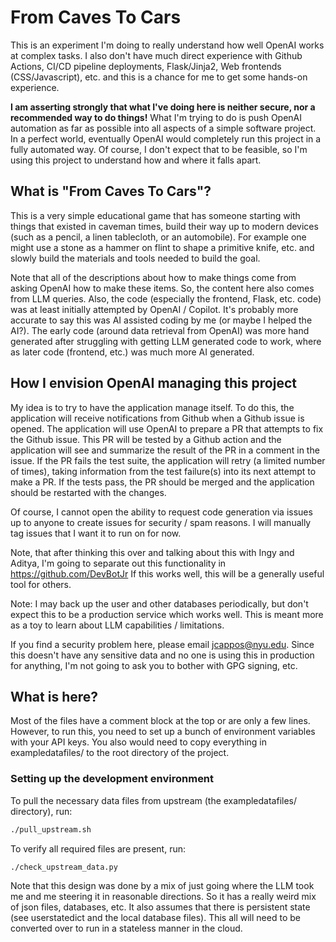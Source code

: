 # From Caves To Cars

This is an experiment I'm doing to really understand how well OpenAI works at complex tasks.  I also don't have much direct experience with Github Actions, CI/CD pipeline deployments, Flask/Jinja2, Web frontends (CSS/Javascript), etc. and this is a chance for me to get some hands-on experience.

**I am asserting strongly that what I've doing here is neither secure, nor a recommended way to do things!**   What I'm trying to do is push OpenAI automation as far as possible into all aspects of a simple software project.  In a perfect world, eventually OpenAI would completely run this project in a fully automated way.  Of course, I don't expect that to be feasible, so I'm using this project to understand how and where it falls apart.

## What is "From Caves To Cars"?
This is a very simple educational game that has someone starting with things that existed in caveman times, build their way up to modern devices (such as a pencil, a linen tablecloth, or an automobile).  For example one might use a stone as a hammer on flint to shape a primitive knife, etc. and slowly build the materials and tools needed to build the goal.

Note that all of the descriptions about how to make things come from asking OpenAI how to make these items.  So, the content here also comes from LLM queries.  Also, the code (especially the frontend, Flask, etc. code) was at least initially attempted by OpenAI / Copilot.  It's probably more accurate to say this was AI assisted coding by me (or maybe I helped the AI?).  The early code (around data retrieval from OpenAI) was more hand generated after struggling with getting LLM generated code to work, where as later code (frontend, etc.) was much more AI generated.  

## How I envision OpenAI managing this project
My idea is to try to have the application manage itself.  To do this, the application will receive notifications from Github when a Github issue is opened.  The application will use OpenAI to prepare a PR that attempts to fix the Github issue.  This PR will be tested by a Github action and the application will see and summarize the result of the PR in a comment in the issue.  If the PR fails the test suite, the application will retry (a limited number of times), taking information from the test failure(s) into its next attempt to make a PR. If the tests pass, the PR should be merged and the application should be restarted with the changes.  

Of course, I cannot open the ability to request code generation via issues up to anyone to create issues for security / spam reasons.  I will manually tag issues that I want it to run on for now.

Note, that after thinking this over and talking about this with Ingy and Aditya, I'm going to separate out this functionality in https://github.com/DevBotJr   If this works well, this will be a generally useful tool for others.

Note: I may back up the user and other databases periodically, but don't expect this to be a production service which works well.  This is meant more as a toy to learn about LLM capabilities / limitations.

If you find a security problem here, please email jcappos@nyu.edu.  Since this doesn't have any sensitive data and no one is using this in production for anything, I'm not going to ask you to bother with GPG signing, etc.

## What is here?
Most of the files have a comment block at the top or are only a few lines.  However, to run this, you need to set up a bunch of environment variables with your API keys.  You also would need to copy everything in exampledatafiles/ to the root directory of the project.

### Setting up the development environment
To pull the necessary data files from upstream (the exampledatafiles/ directory), run:
```bash
./pull_upstream.sh
```

To verify all required files are present, run:
```bash
./check_upstream_data.py
``` 

Note that this design was done by a mix of just going where the LLM took me and me steering it in reasonable directions.  So it has a really weird mix of json files, databases, etc.  It also assumes that there is persistent state (see userstatedict and the local database files).   This all will need to be converted over to run in a stateless manner in the cloud.
